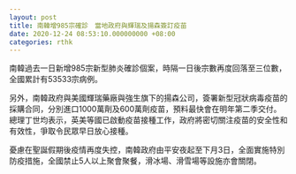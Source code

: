 ```yaml
---
layout: post
title: 南韓增985宗確診　當地政府與輝瑞及揚森簽訂疫苗
date: 2020-12-24 08:53:10.000000000 +08:00
categories: rthk
---
```


南韓過去一日新增985宗新型肺炎確診個案，時隔一日後宗數再度回落至三位數，全國累計有53533宗病例。

另外，南韓政府與美國輝瑞藥廠與強生旗下的揚森公司，簽署新型冠狀病毒疫苗的採購合同，分別進口1000萬劑及600萬劑疫苗，預料最快會在明年第二季交付。總理丁世均表示，英美等國已啟動疫苗接種工作，政府將密切關注疫苗的安全性和有效性，爭取令民眾早日放心接種。

憂慮在聖誕假期後疫情再度失控，南韓政府由平安夜起至下月3日，全面實施特別防疫措施，全國禁止5人以上聚會聚餐，滑冰場、滑雪場等設施亦會關閉。
